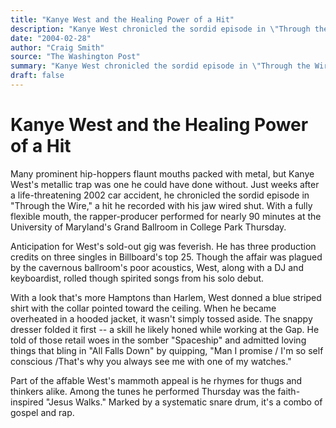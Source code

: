 ```yaml
---
title: "Kanye West and the Healing Power of a Hit"
description: "Kanye West chronicled the sordid episode in \"Through the Wire,\" a hit he recorded with his jaw wired shut. With a fully flexible mouth, the rapper-producer performed for nearly 90 minutes at the Unive..."
date: "2004-02-28"
author: "Craig Smith"
source: "The Washington Post"
summary: "Kanye West chronicled the sordid episode in \"Through the Wire,\" a hit he recorded with his jaw wired shut. With a fully flexible mouth, the rapper-producer performed for nearly 90 minutes at the University of Maryland's Grand Ballroom in College Park Thursday. Anticipation for West's sold-out gig was feverish. He has three production credits on three singles in Billboard's top 25."
draft: false
---
```


# Kanye West and the Healing Power of a Hit

Many prominent hip-hoppers flaunt mouths packed with metal, but Kanye West's metallic trap was one he could have done without. Just weeks after a life-threatening 2002 car accident, he chronicled the sordid episode in "Through the Wire," a hit he recorded with his jaw wired shut. With a fully flexible mouth, the rapper-producer performed for nearly 90 minutes at the University of Maryland's Grand Ballroom in College Park Thursday.

Anticipation for West's sold-out gig was feverish. He has three production credits on three singles in Billboard's top 25. Though the affair was plagued by the cavernous ballroom's poor acoustics, West, along with a DJ and keyboardist, rolled though spirited songs from his solo debut.

With a look that's more Hamptons than Harlem, West donned a blue striped shirt with the collar pointed toward the ceiling. When he became overheated in a hooded jacket, it wasn't simply tossed aside. The snappy dresser folded it first -- a skill he likely honed while working at the Gap. He told of those retail woes in the somber "Spaceship" and admitted loving things that bling in "All Falls Down" by quipping, "Man I promise / I'm so self conscious /That's why you always see me with one of my watches."

Part of the affable West's mammoth appeal is he rhymes for thugs and thinkers alike. Among the tunes he performed Thursday was the faith-inspired "Jesus Walks." Marked by a systematic snare drum, it's a combo of gospel and rap.
